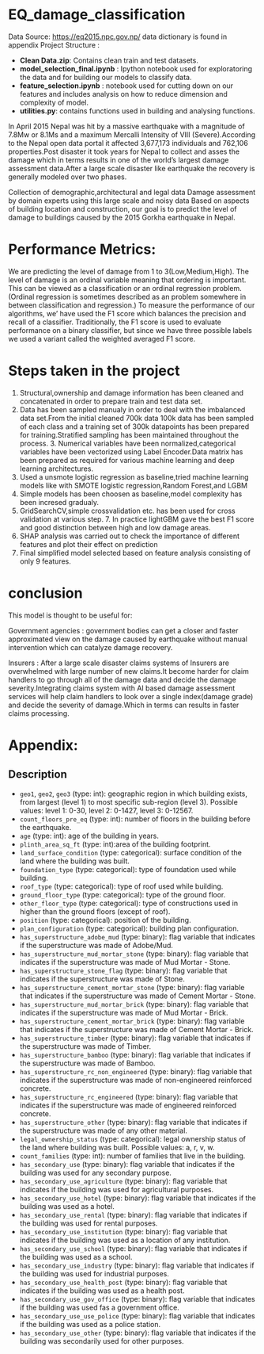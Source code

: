 # EQ_damage_classification

Data Source: https://eq2015.npc.gov.np/
data dictionary is found in appendix
Project Structure :

* **Clean Data.zip**: Contains clean train and test datasets.
* **model_selection_final.ipynb** : Ipython notebook used for exploratoring the data and for building our models to classify data.
* **feature_selection.ipynb** : notebook used for cutting down on our features and includes analysis on how to reduce dimension and complexity of model.
* **utilities.py**: contains functions used in building and analysing functions.

In April 2015 Nepal was hit by a massive earthquake with a magnitude of 7.8Mw or 8.1Ms and a maximum Mercalli Intensity of VIII (Severe).According to the Nepal open data portal it affected 3,677,173 individuals and 762,106 properties.Post disaster it took years for Nepal to collect and asses the damage which in terms results in one of the world’s largest damage assessment data.After a large scale disaster like earthquake the recovery is generally modeled over two phases.

Collection of demographic,architectural and legal data
Damage assessment by domain experts using this large scale and noisy data
Based on aspects of building location and construction, our goal is to predict the level of damage to buildings caused by the 2015 Gorkha earthquake in Nepal.

# Performance Metrics:

We are predicting the level of damage from 1 to 3(Low,Medium,High). The level of damage is an ordinal variable meaning that ordering is important. This can be viewed as a classification or an ordinal regression problem. (Ordinal regression is sometimes described as an problem somewhere in between classification and regression.)
To measure the performance of our algorithms, we’ have used the F1 score which balances the precision and recall of a classifier. Traditionally, the F1 score is used to evaluate performance on a binary classifier, but since we have three possible labels we used a variant called the weighted averaged F1 score.

# Steps taken in the project
1. Structural,ownership and damage information has been cleaned and concatenated in order to prepare train and test data set.
2. Data has been sampled manualy in order to deal with the imbalanced data set.From the initial cleaned 700k data 100k data has been sampled of each class and a training set of 300k datapoints has been prepared for training.Stratified sampling has been maintained throughout the process.                                              3. Numerical variables have been normalized,categorical variables have been vectorized using Label Encoder.Data matrix has been prepared as required for various machine learning and deep learning architectures.
4. Used a unsmote logistic regression as baseline,tried machine learning models like with SMOTE logistic regression,Random Forest,and LGBM
5. Simple models has been choosen as baseline,model complexity has been incresed gradualy.
6. GridSearchCV,simple crossvalidation etc. has been used for cross validation at various step.                        7. In practice lightGBM gave the best F1 score and good distinction between high and low damage areas.
8. SHAP analysis was carried out to check the importance of different features and plot their effect on prediction
9. Final simplified model selected based on feature analysis consisting of only 9 features.

# conclusion

This model is thought to be useful for:

Government agencies : government bodies can get a closer and faster approximated view on the damage caused by earthquake without manual intervention which can catalyze damage recovery.

Insurers : After a large scale disaster claims systems of Insurers are overwhelmed with large number of new claims.It become harder for claim handlers to go through all of the damage data and decide the damage severity.Integrating claims system with AI based damage assessment services will help claim handlers to look over a single index(damage grade) and decide the severity of damage.Which in terms can results in faster claims processing.



# Appendix:
<h2>Description</h2>
<ul>
<li><code>geo1</code>, <code>geo2</code>, <code>geo3</code> (type: int): geographic region in which building exists, from largest (level 1) to most specific sub-region (level 3). Possible values: level 1: 0-30, level 2: 0-1427, level 3: 0-12567.</li>
<li><code>count_floors_pre_eq</code> (type: int): number of floors in the building before the earthquake.</li>
<li><code>age</code> (type: int): age of the building in years.</li>
<li><code>plinth_area_sq_ft</code> (type: int):area of the building footprint.</li>
<li><code>land_surface_condition</code> (type: categorical): surface condition of the land where the building was built.</li>
<li><code>foundation_type</code> (type: categorical): type of foundation used while building.</li>
<li><code>roof_type</code> (type: categorical): type of roof used while building. </li>
<li><code>ground_floor_type</code> (type: categorical): type of the ground floor. </li>
<li><code>other_floor_type</code> (type: categorical): type of constructions used in higher than the ground floors (except of roof).</li>
<li><code>position</code> (type: categorical): position of the building. </li>
<li><code>plan_configuration</code> (type: categorical): building plan configuration. </li>
<li><code>has_superstructure_adobe_mud</code> (type: binary): flag variable that indicates if the superstructure was made of Adobe/Mud.</li>
<li><code>has_superstructure_mud_mortar_stone</code> (type: binary): flag variable that indicates if the superstructure was made of Mud Mortar - Stone.</li>
<li><code>has_superstructure_stone_flag</code> (type: binary): flag variable that indicates if the superstructure was made of Stone.</li>
<li><code>has_superstructure_cement_mortar_stone</code> (type: binary): flag variable that indicates if the superstructure was made of Cement Mortar - Stone.</li>
<li><code>has_superstructure_mud_mortar_brick</code> (type: binary): flag variable that indicates if the superstructure was made of Mud Mortar - Brick.</li>
<li><code>has_superstructure_cement_mortar_brick</code> (type: binary): flag variable that indicates if the superstructure was made of Cement Mortar - Brick.</li>
<li><code>has_superstructure_timber</code> (type: binary): flag variable that indicates if the superstructure was made of Timber.</li>
<li><code>has_superstructure_bamboo</code> (type: binary): flag variable that indicates if the superstructure was made of Bamboo.</li>
<li><code>has_superstructure_rc_non_engineered</code> (type: binary): flag variable that indicates if the superstructure was made of non-engineered reinforced concrete.</li>
<li><code>has_superstructure_rc_engineered</code> (type: binary): flag variable that indicates if the superstructure was made of engineered reinforced concrete.</li>
<li><code>has_superstructure_other</code> (type: binary): flag variable that indicates if the superstructure was made of any other material.</li>
<li><code>legal_ownership_status</code> (type: categorical): legal ownership status of the land where building was built. Possible values: a, r, v, w.</li>
<li><code>count_families</code>  (type: int): number of families that live in the building.</li>
<li><code>has_secondary_use</code> (type: binary): flag variable that indicates if the building was used for any secondary purpose.</li>
<li><code>has_secondary_use_agriculture</code> (type: binary): flag variable that indicates if the building was used for agricultural purposes.</li>
<li><code>has_secondary_use_hotel</code> (type: binary): flag variable that indicates if the building was used as a hotel.</li>
<li><code>has_secondary_use_rental</code> (type: binary): flag variable that indicates if the building was used for rental purposes.</li>
<li><code>has_secondary_use_institution</code> (type: binary): flag variable that indicates if the building was used as a location of any institution.</li>
<li><code>has_secondary_use_school</code> (type: binary): flag variable that indicates if the building was used as a school.</li>
<li><code>has_secondary_use_industry</code> (type: binary): flag variable that indicates if the building was used for industrial purposes.</li>
<li><code>has_secondary_use_health_post</code> (type: binary): flag variable that indicates if the building was used as a health post.</li>
<li><code>has_secondary_use_gov_office</code> (type: binary): flag variable that indicates if the building was used fas a government office.</li>
<li><code>has_secondary_use_use_police</code> (type: binary): flag variable that indicates if the building was used as a police station.</li>
<li><code>has_secondary_use_other</code> (type: binary): flag variable that indicates if the building was secondarily used for other purposes.</li>
</ul>

